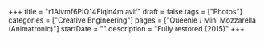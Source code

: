 +++
title = "r1Aivmf6PIQ14Fiqin4m.avif"
draft = false
tags = ["Photos"]
categories = ["Creative Engineering"]
pages = ["Queenie / Mini Mozzarella (Animatronic)"]
startDate = ""
description = "Fully restored (2015)"
+++
